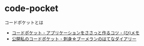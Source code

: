 # code-pocket

コードポケットとは
* [コードポケット - アプリケーションをささっと作るコツ - (ひ)メモ](http://d.hatena.ne.jp/hirose31/20090422/1240377735)
* [公開私のコードポケット - 刺身☆ブーメランのはてなダイアリー](http://d.hatena.ne.jp/a666666/20090423/1240425906)
